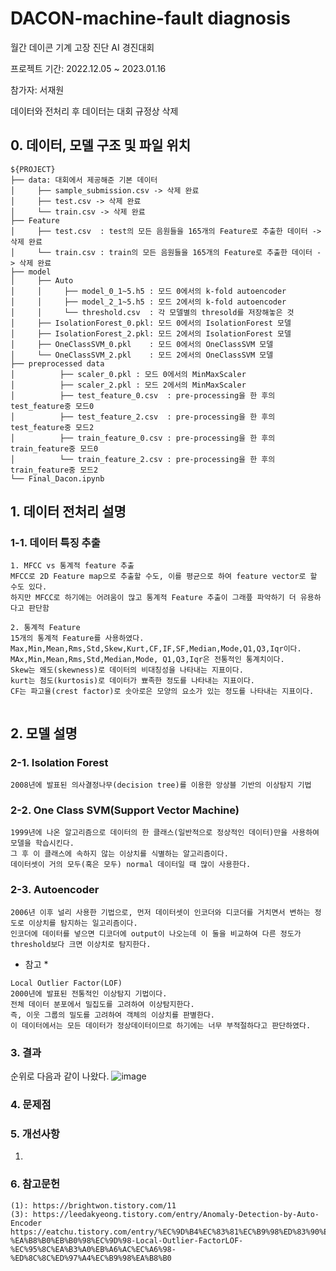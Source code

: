 # DACON-machine-fault diagnosis
월간 데이콘 기계 고장 진단 AI 경진대회

프로젝트 기간: 2022.12.05 ~ 2023.01.16

참가자: 서재원

데이터와 전처리 후 데이터는 대회 규정상 삭제 

## 0. 데이터, 모델 구조 및 파일 위치
```
${PROJECT}
├── data: 대회에서 제공해준 기본 데이터 
│     ├── sample_submission.csv -> 삭제 완료
│     ├── test.csv -> 삭제 완료
│     └── train.csv -> 삭제 완료
├── Feature
│     ├── test.csv  : test의 모든 음원들을 165개의 Feature로 추출한 데이터 -> 삭제 완료
│     └── train.csv : train의 모든 음원들을 165개의 Feature로 추출한 데이터 -> 삭제 완료
├── model
│     ├── Auto
│     │     ├── model_0_1~5.h5 : 모드 0에서의 k-fold autoencoder
│     │     ├── model_2_1~5.h5 : 모드 2에서의 k-fold autoencoder
│     │     └── threshold.csv  : 각 모델별의 thresold를 저장해놓은 것
│     ├── IsolationForest_0.pkl: 모드 0에서의 IsolationForest 모델
│     ├── IsolationForest_2.pkl: 모드 2에서의 IsolationForest 모델
│     ├── OneClassSVM_0.pkl    : 모드 0에서의 OneClassSVM 모델
│     └── OneClassSVM_2.pkl    : 모드 2에서의 OneClassSVM 모델
├── preprocessed data
│          ├── scaler_0.pkl : 모드 0에서의 MinMaxScaler
│          ├── scaler_2.pkl : 모드 2에서의 MinMaxScaler
│          ├── test_feature_0.csv  : pre-processing을 한 후의 test_feature중 모드0
│          ├── test_feature_2.csv  : pre-processing을 한 후의 test_feature중 모드2
│          ├── train_feature_0.csv : pre-processing을 한 후의 train_feature중 모드0
│          └── train_feature_2.csv : pre-processing을 한 후의 train_feature중 모드2
└── Final_Dacon.ipynb
```

## 1. 데이터 전처리 설명
### 1-1. 데이터 특징 추출
```
1. MFCC vs 통계적 feature 추출
MFCC로 2D Feature map으로 추출할 수도, 이를 평균으로 하여 feature vector로 할 수도 있다.
하지만 MFCC로 하기에는 어려움이 많고 통계적 Feature 추출이 그래픞 파악하기 더 유용하다고 판단함 
```
```
2. 통계적 Feature
15개의 통계적 Feature를 사용하였다.
Max,Min,Mean,Rms,Std,Skew,Kurt,CF,IF,SF,Median,Mode,Q1,Q3,Iqr이다.
MAx,Min,Mean,Rms,Std,Median,Mode, Q1,Q3,Iqr은 전통적인 통계치이다.
Skew는 왜도(skewness)로 데이터의 비대칭성을 나타내는 지표이다.
kurt는 첨도(kurtosis)로 데이터가 뾰족한 정도를 나타내는 지표이다. 
CF는 파고율(crest factor)로 솟아로은 모양의 요소가 있는 정도를 나타내는 지표이다.


```
## 2. 모델 설명

### 2-1. Isolation Forest
```
2008년에 발표된 의사결정나무(decision tree)를 이용한 앙상블 기반의 이상탐지 기법
```
### 2-2. One Class SVM(Support Vector Machine)
```
1999년에 나온 알고리즘으로 데이터의 한 클래스(일반적으로 정상적인 데이터)만을 사용하여 모델을 학습시킨다.
그 후 이 클래스에 속하지 않는 이상치를 식별하는 알고리즘이다.
데이터셋이 거의 모두(혹은 모두) normal 데이터일 때 많이 사용한다.
```
### 2-3. Autoencoder
```
2006년 이후 널리 사용한 기법으로, 먼저 데이터셋이 인코더와 디코더를 거치면서 변하는 정도로 이상치를 탐지하는 일고리즘이다.
인코더에 데이터를 넣으면 디코더에 output이 나오는데 이 둘을 비교하여 다른 정도가 threshold보다 크면 이상치로 탐지한다.
```
* 참고 *
```
Local Outlier Factor(LOF)
2000년에 발표된 전통적인 이상탐지 기법이다.
전체 데이터 분포에서 밀집도를 고려하여 이상탐지한다.
즉, 이웃 그룹의 밀도를 고려하여 객체의 이상치를 판별한다.
이 데이터에서는 모든 데이터가 정상데이터이므로 하기에는 너무 부적절하다고 판단하였다.  
```


### 3. 결과
순위로 다음과 같이 나왔다.
![image](https://github.com/sepengsu/DACON-machine-fault-diagnosis/assets/111292354/e592f9f3-ebfa-426b-8ee8-c42c6f9e3c8e)

### 4. 문제점 


### 5. 개선사항
1. 
### 6. 참고문헌
```
(1): https://brightwon.tistory.com/11
(3): https://leedakyeong.tistory.com/entry/Anomaly-Detection-by-Auto-Encoder
https://eatchu.tistory.com/entry/%EC%9D%B4%EC%83%81%EC%B9%98%ED%83%90%EC%A7%80-%EA%B8%B0%EB%B0%98%EC%9D%98-Local-Outlier-FactorLOF-%EC%95%8C%EA%B3%A0%EB%A6%AC%EC%A6%98-%ED%8C%8C%ED%97%A4%EC%B9%98%EA%B8%B0
```
